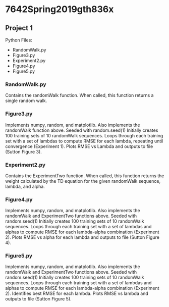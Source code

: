 # 7642Spring2019gth836x

## Project 1
Python Files:
- RandomWalk.py
- Figure3.py
- Experiment2.py
- Figure4.py
- Figure5.py

### RandomWalk.py
Contains the randomWalk function.
When called, this function returns a single random walk.

### Figure3.py
Implements numpy, random, and matplotlib. Also implements the randomWalk function above.
Seeded with random.seed(1)
Initially creates 100 training sets of 10 randomWalk sequences.
Loops through each training set with a set of lambdas to compute RMSE for each lambda, repeating until convergence (Experiment 1).
Plots RMSE vs Lambda and outputs to file (Sutton Figure 3).

### Experiment2.py
Contains the ExperimentTwo function.
When called, this function returns the weight calculated by the TD equation for the given randomWalk sequence, lambda, and alpha.

### Figure4.py
Implements numpy, random, and matplotlib. Also implements the randomWalk and ExperimentTwo functions above.
Seeded with random.seed(1)
Initially creates 100 training sets of 10 randomWalk sequences.
Loops through each training set with a set of lambdas and alphas to compute RMSE for each lambda-alpha combination (Experiment 2).
Plots RMSE vs alpha for each lambda and outputs to file (Sutton Figure 4).

### Figure5.py
Implements numpy, random, and matplotlib. Also implements the randomWalk and ExperimentTwo functions above.
Seeded with random.seed(1)
Initially creates 100 training sets of 10 randomWalk sequences.
Loops through each training set with a set of lambdas and alphas to compute RMSE for each lambda-alpha combination (Experiment 2).
Identifies best RMSE for each lambda.
Plots RMSE vs lambda and outputs to file (Sutton Figure 5).